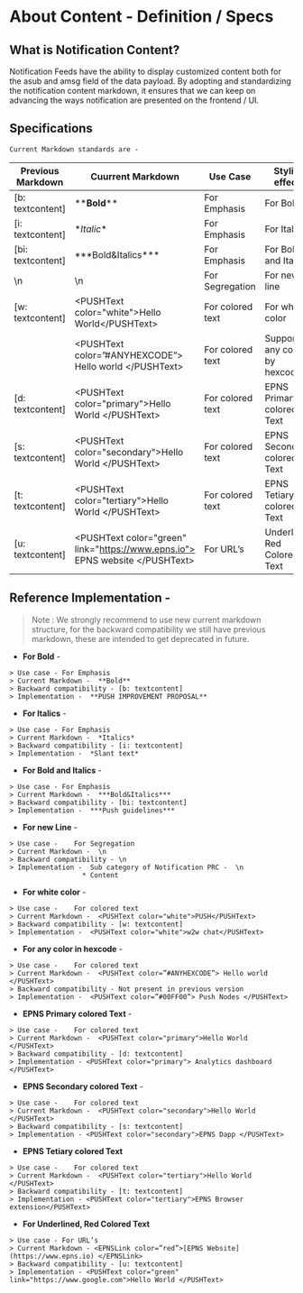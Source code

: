 # About Content - Definition / Specs
## What is Notification Content?
Notification Feeds have the ability to display customized content both for the asub and amsg field of the data payload. By adopting and standardizing the notification content markdown, it ensures that we can keep on advancing the ways notification are presented on the frontend / UI.

## Specifications
``` Current Markdown standards are -   ```

| Previous Markdown | Cuurrent Markdown  | Use Case | Styling effects   |
|---|---|---|---|
| [b: textcontent]  | \*\***Bold****  |  For Emphasis | For Bold  |
| [i: textcontent] | \**Italic**  |  For Emphasis | For Italics  |
| [bi: textcontent]  |  \*\*\*Bold&Italics\*** | For Emphasis  |  For Bold and Italics |
| \n  |  \n |  For Segregation | For new line  |
| [w: textcontent]  |  \<PUSHText color="white">Hello World\</PUSHText> | For colored text  |  For white color |
|   | \<PUSHText color=”#ANYHEXCODE”> Hello world \</PUSHText>  | For colored text  | Supports any color by hexcode |
| [d: textcontent]  | \<PUSHText color="primary">Hello World \</PUSHText>  | For colored text  | EPNS Primary colored Text  |
| [s: textcontent]  | \<PUSHText color="secondary">Hello World \</PUSHText>   | For colored text  | EPNS Secondary colored Text   |
| [t: textcontent]  |\<PUSHText color="tertiary">Hello World \</PUSHText>  | For colored text  | EPNS Tetiary colored Text  |
|[u: textcontent] | \<PUSHText color="green" link\="https://www.epns.io"> EPNS website \</PUSHText> | For URL’s | Underlined, Red Colored Text |


## Reference Implementation - 

> Note : We strongly recommend to use new current markdown structure, for the backward compatibility we still have previous markdown, these are intended to get deprecated in future.

* **For Bold** - 
```
> Use case - For Emphasis
> Current Markdown -  **Bold**
> Backward compatibility - [b: textcontent] 
> Implementation -  **PUSH IMPROVEMENT PROPOSAL**
```

* **For Italics** - 
```
> Use case - For Emphasis
> Current Markdown -  *Italics*
> Backward compatibility - [i: textcontent] 
> Implementation -  *Slant text*
```
* **For Bold and Italics** - 
```
> Use case - For Emphasis
> Current Markdown -  ***Bold&Italics***
> Backward compatibility - [bi: textcontent] 
> Implementation -  ***Push guidelines***
```
* **For new Line** - 
```
> Use case - 	For Segregation
> Current Markdown -  \n
> Backward compatibility - \n 
> Implementation -  Sub category of Notification PRC -  \n
                  * Content
```

* **For white color** - 
```
> Use case - 	For colored text
> Current Markdown -  <PUSHText color="white">PUSH</PUSHText>
> Backward compatibility - [w: textcontent]
> Implementation -  <PUSHText color="white">w2w chat</PUSHText>
```
* **For any color in hexcode** -
```
> Use case - 	For colored text
> Current Markdown -  <PUSHText color=”#ANYHEXCODE”> Hello world </PUSHText>
> Backward compatibility - Not present in previous version
> Implementation -  <PUSHText color=”#00FF00”> Push Nodes </PUSHText>
```
* **EPNS Primary colored Text** - 
```
> Use case - 	For colored text
> Current Markdown -  <PUSHText color="primary">Hello World </PUSHText>
> Backward compatibility - [d: textcontent]
> Implementation - <PUSHText color="primary"> Analytics dashboard </PUSHText>
```
* **EPNS Secondary colored Text** -
```
> Use case - 	For colored text
> Current Markdown -  <PUSHText color="secondary">Hello World </PUSHText>
> Backward compatibility - [s: textcontent]
> Implementation - <PUSHText color="secondary">EPNS Dapp </PUSHText>
```
* **EPNS Tetiary colored Text**
```
> Use case - 	For colored text
> Current Markdown -  <PUSHText color="tertiary">Hello World </PUSHText>
> Backward compatibility - [t: textcontent]
> Implementation - <PUSHText color="tertiary">EPNS Browser extension</PUSHText>
```
* **For Underlined, Red Colored Text**
```
> Use case - For URL’s
> Current Markdown - <EPNSLink color=”red”>[EPNS Website](https://www.epns.io) </EPNSLink>
> Backward compatibility - [u: textcontent]
> Implementation - <PUSHText color="green" link="https://www.google.com">Hello World </PUSHText>
```
